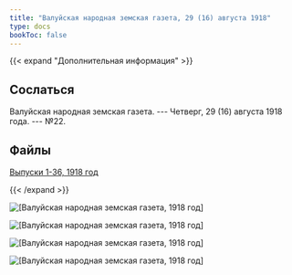 ```yaml
---
title: "Валуйская народная земская газета, 29 (16) августа 1918"
type: docs
bookToc: false
---
```


{{< expand "Дополнительная информация" >}}
## Сослаться
Валуйская народная земская газета. --- Четверг, 29 (16) августа 1918 года. --- №22.

## Файлы
[Выпуски 1-36, 1918 год](https://www.dropbox.com/sh/y1y6ee755w9d7ne/AACn7mJSdbUS84WlRiocceIha?dl=0)

{{< /expand >}}

![[Валуйская народная земская газета, 1918 год]](/static/img/papers/1918_№22.jpg)

![[Валуйская народная земская газета, 1918 год]](/static/img/papers/1918_№22_p2.jpg)

![[Валуйская народная земская газета, 1918 год]](/static/img/papers/1918_№22_p3.jpg)

![[Валуйская народная земская газета, 1918 год]](/static/img/papers/1918_№22_p4.jpg)
